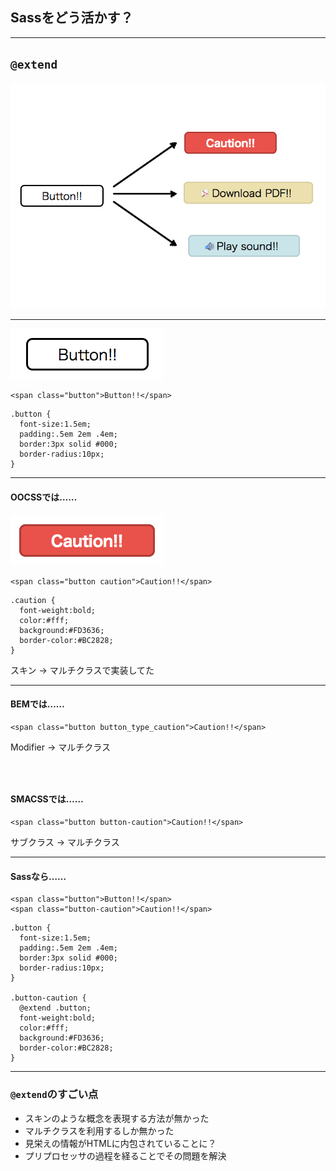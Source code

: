 ## Sassをどう活かす？

----

## `@extend`

<div class="my-img"><img src="img/oocss-skin/2.png" alt=""></div>

---

<div class="my-img"><img src="img/button_base.png" alt=""></div>

```
<span class="button">Button!!</span>
```

```
.button {
  font-size:1.5em;
  padding:.5em 2em .4em;
  border:3px solid #000;
  border-radius:10px;
}
```

---

#### OOCSSでは……

<div class="my-img"><img src="img/button_caution.png" alt=""></div>

```
<span class="button caution">Caution!!</span>
```

```
.caution {
  font-weight:bold;
  color:#fff;
  background:#FD3636;
  border-color:#BC2828;
}
```

スキン → マルチクラスで実装してた

---

#### BEMでは……

```
<span class="button button_type_caution">Caution!!</span>
```

Modifier → マルチクラス

<div style="height:30px"></div>

#### SMACSSでは……

```
<span class="button button-caution">Caution!!</span>
```

サブクラス → マルチクラス

---

#### Sassなら……

```
<span class="button">Button!!</span>
<span class="button-caution">Caution!!</span>
```

```
.button {
  font-size:1.5em;
  padding:.5em 2em .4em;
  border:3px solid #000;
  border-radius:10px;
}

.button-caution {
  @extend .button;
  font-weight:bold;
  color:#fff;
  background:#FD3636;
  border-color:#BC2828;
}
```

---

### `@extend`のすごい点

* スキンのような概念を表現する方法が無かった
* マルチクラスを利用するしか無かった
* 見栄えの情報がHTMLに内包されていることに？
* プリプロセッサの過程を経ることでその問題を解決
